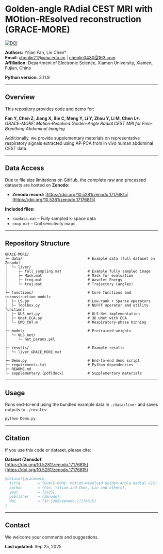 # Golden-angle RAdial CEST MRI with MOtion-REsolved reconstruction (GRACE-MORE)

[![DOI](https://zenodo.org/badge/DOI/10.5281/zenodo.17176815.svg)](https://doi.org/10.5281/zenodo.17176815)

**Authors:** Yitian Fan, Lin Chen*  
**Email:** chenlin21@xmu.edu.cn | chenlin0430@163.com  
**Affiliation:** Department of Electronic Science, Xiamen University, Xiamen, Fujian, China  

**Python version:** 3.11.9  

---

## Overview

This repository provides code and demo for:

**Fan Y, Chen Z, Jiang X, Bie C, Meng Y, Li Y, Zhou Y, Li M, Chen L\*.**  
*GRACE-MORE: Motion-Resolved Golden-Angle Radial CEST MRI for Free-Breathing Abdominal Imaging.*

Additionally, we provide supplementary materials on representative respiratory signals extracted using AP-PCA from in vivo human abdominal CEST data.

---

## Data Access

Due to file size limitations on GitHub, the complete raw and processed datasets are hosted on **Zenodo**:

- **Zenodo record:** [https://doi.org/10.5281/zenodo.17176815](https://doi.org/10.5281/zenodo.17176815)

**Included files:**
- `rawdata.mat` – Fully sampled k-space data  
- `smap.mat` – Coil sensitivity maps  

---

## Repository Structure

```text
GRACE-MORE/
├─ data/                              # Example data (full dataset on Zenodo)
│  └─ liver/
│     ├─ full_sampling.mat            # Example fully sampled image
│     ├─ Mask.mat                     # Mask for evaluation
│     ├─ freq.mat                     # Wavelet Energy 
│     └─ traj.mat                     # Trajectory (angles)
│
├─ functions/                         # Core functions and reconstruction models
│  ├─ LS.py                           # Low-rank + Sparse operators
│  ├─ Toolbox.py                      # NUFFT operator and utility functions
│  ├─ ULS_net.py                      # ULS-Net implementation
│  ├─ Unet_ECA.py                     # 3D UNet with ECA
│  └─ EMD_CWT.m                       # Respiratory-phase binning
│
├─ model/                             # Pretrained weights
│  └─ ULS_net/
│     └─ net_params.pkl
│
├─ results/                           # Example results
│  └─ liver_GRACE_MORE.mat
│
├─ Demo.py                            # End-to-end demo script
├─ requirements.txt                   # Python dependencies
├─ README.md
└─ supplementary.(pdf|docx)           # Supplementary materials
```
---
## Usage

Runs end-to-end using the bundled example data in `./data/liver` and saves outputs to `./results`:
```bash
python Demo.py
```
---
## Citation

If you use this code or dataset, please cite:

**Dataset (Zenodo):**  
[https://doi.org/10.5281/zenodo.17176815](https://doi.org/10.5281/zenodo.17176815)

```bibtex
@dataset{gracemore,
  title        = {GRACE-MORE: Motion-Resolved Golden-Angle Radial CEST MRI for Free-Breathing Abdominal Imaging},
  author       = {Fan, Yitian and Chen, Lin and others},
  year         = {2025},
  publisher    = {Zenodo},
  doi          = {10.5281/zenodo.17176815}
}
```
---
## Contact

We welcome your comments and suggestions.

**Last updated:** Sep 25, 2025
